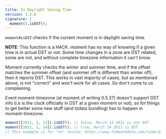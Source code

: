 ```yaml
---
title: Is Daylight Saving Time
version: 1.2.0
signature: |
  moment().isDST();
---
```



`moment#isDST` checks if the current moment is in daylight saving time.

**NOTE**: This function is a HACK. moment has no way of knowing if a given time
is in actual DST or not. Some time changes in a zone are DST related, some are
not, and without complete timezone information it can't know.

Moment currently checks the winter and summer time, and if the offset matches
the summer offset (and summer off is different than winter off), then it
reports DST. This works in vast majority of cases, but as mentioned above, is
not "correct" and won't work for all cases. So don't come to us complaining.

Event moment-timezone (at moment of writing 0.5.37) doesn't support DST info
(i.e is the clock officially in DST at a given moment or not), so for things to
get better some new stuff (and tzdata bundling) has to happen in
moment-timezone.

```javascript
moment([2011, 2, 12]).isDST(); // false, March 12 2011 is not DST
moment([2011, 2, 14]).isDST(); // true, March 14 2011 is DST
// This example is for "en" locale: https://www.timeanddate.com/time/dst/2011.html
```

